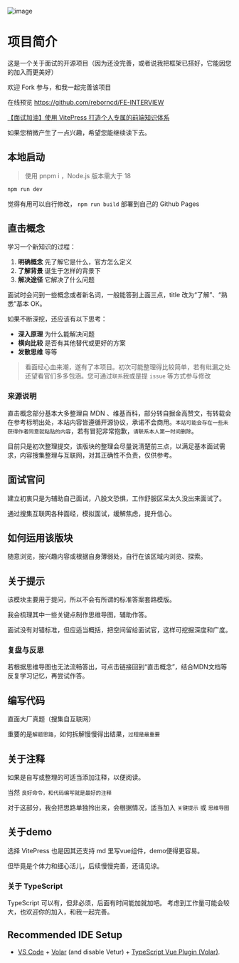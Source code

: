 <!--
 * @Author: reborncd
-->
![image](https://github.com/reborncd/FE-INTERVIEW/assets/17010702/2c370ff8-59d1-4f03-a238-50552e0099f9)

# 项目简介

这是一个关于面试的开源项目（因为还没完善，或者说我把框架已搭好，它能因您的加入而更美好）

欢迎 Fork 参与，和我一起完善该项目

在线预览 <https://github.com/reborncd/FE-INTERVIEW>

[【面试加油】使用 VitePress 打造个人专属的前端知识体系](https://juejin.cn/post/7346888998487310390)

如果您稍微产生了一点兴趣，希望您能继续读下去。

## 本地启动

> 使用 pnpm i ，Node.js 版本需大于 18

```bash
npm run dev
```

觉得有用可以自行修改， `npm run build` 部署到自己的 Github Pages

## 直击概念

学习一个新知识的过程：

1. **明确概念** 先了解它是什么，官方怎么定义
2. **了解背景** 诞生于怎样的背景下
3. **解决途径** 它解决了什么问题

面试时会问到一些概念或者新名词，一般能答到上面三点，title 改为“了解”、“熟悉”基本 OK。

如果不断深挖，还应该有以下思考：

- **深入原理** 为什么能解决问题
- **横向比较** 是否有其他替代或更好的方案
- **发散思维** 等等

> 看面经心血来潮，遂有了本项目。初次可能整理得比较简单，若有纰漏之处还望看官们多多包涵。您可通过`联系`我或是提 `issue` 等方式参与修改

### 来源说明

直击概念部分基本大多整理自 MDN 、维基百科，部分转自掘金高赞文，有转载会在参考标明出处，本站内容皆遵循开源协议，承诺不会商用。`本站可能会存在一些未获得作者同意就粘贴的内容`，若有冒犯非常抱歉，`请联系本人第一时间删除`。

目前只是初次整理提交，该版块的整理会尽量说清楚前三点，以满足基本面试需求，内容搜集整理与互联网，对其正确性不负责，仅供参考。

## 面试官问

建立初衷只是为辅助自己面试，八股文恐惧，工作舒服区呆太久没出来面试了。

通过搜集互联网各种面经，模拟面试，缓解焦虑，提升信心。

## 如何运用该版块

随意浏览，按兴趣内容或根据自身薄弱处，自行在该区域内浏览、探索。

## 关于提示

该模块主要用于提问，所以不会有所谓的标准答案套路模版。

我会梳理其中一些关键点制作思维导图，辅助作答。

面试没有对错标准，但应适当概括，把空间留给面试官，这样可挖掘深度和广度。

### 复盘与反思

若根据思维导图也无法流畅答出，可点击链接回到“直击概念”，结合MDN文档等反复学习记忆，再尝试作答。


## 编写代码

直面大厂真题（搜集自互联网）

重要的是`解题思路`，如何拆解慢慢得出结果，`过程是最重要`

## 关于注释

如果是自写或整理的可适当添加注释，以便阅读。

当然 `良好命令，和代码编写就是最好的注释`

对于这部分，我会把思路单独拎出来，会根据情况，适当加入 `关键提示` 或 `思维导图`

## 关于demo

选择 VitePress 也是因其还支持 md 里写vue组件，demo便得更容易。

但毕竟是个体力和细心活儿，后续慢慢完善，还请见谅。

### 关于 TypeScript

TypeScript 可以有，但非必须，后面有时间能加就加吧。
考虑到工作量可能会较大，也欢迎你的加入，和我一起完善。

## Recommended IDE Setup
- [VS Code](https://code.visualstudio.com/) + [Volar](https://marketplace.visualstudio.com/items?itemName=Vue.volar) (and disable Vetur) + [TypeScript Vue Plugin (Volar)](https://marketplace.visualstudio.com/items?itemName=Vue.vscode-typescript-vue-plugin).
